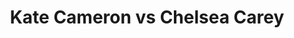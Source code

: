 ---
title: Kate Cameron vs Chelsea Carey
player1:
  name: Cameron, Kate
  percent: 89
  wins: 0
  losses: 1
player2:
  name: Carey, Chelsea
  percent: 75
  wins: 1
  losses: 0
games:
- player1:
    team: MB
    position: Third
    percent: 89
    win: 0
    loss: 1
  player2:
    team: CA
    position: Fourth
    percent: 75
    win: 1
    loss: 0
  event: Hearts
  year: 2017
  draw: Round Robin(10)
  score: MB 7 - CA 8
- player1:
    team: Engl
    position: Third
    percent: 75
    win: 0
    loss: 1
  player2:
    team: Care
    position: Fourth
    percent: 90
    win: 1
    loss: 0
  event: Trials (Women)
  year: 2017
  draw: Round Robin(19)
  score: Care 10 - Engl 3
---